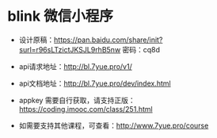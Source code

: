 # blink 微信小程序

- 设计原稿：https://pan.baidu.com/share/init?surl=r96sLTzictJKSJL9rhB5nw 密码：cq8d

- api请求地址：http://bl.7yue.pro/v1/

- api文档地址：http://bl.7yue.pro/dev/index.html

- appkey 需要自行获取，请支持正版：https://coding.imooc.com/class/251.html

- 如需要支持其他课程，可查看：http://www.7yue.pro/course
